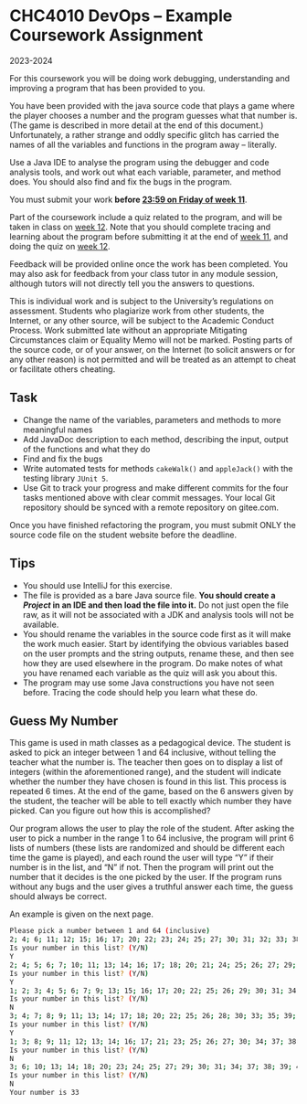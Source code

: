 # CHC4010 DevOps – Example Coursework Assignment  

2023-2024  

For this coursework you will be doing work debugging, understanding and improving a program that has been provided to you.  

You have been provided with the java source code that plays a game where the player chooses a number and the program guesses what that number is. (The game is described in more detail at the end of this document.) Unfortunately, a rather strange and oddly specific glitch has carried the names of all the variables and functions in the program away – literally.  

Use a Java IDE to analyse the program using the debugger and code analysis tools, and work out what each variable, parameter, and method does. You should also find and fix the bugs in the program.  

You must submit your work <strong>before <ins>23:59 on Friday of week 11</ins></strong>.  

Part of the coursework include a quiz related to the program, and will be taken in class on <ins>week 12</ins>. Note that you should complete tracing and learning about the program before submitting it at the end of <ins>week 11</ins>, and doing the quiz on <ins>week 12</ins>.  

Feedback will be provided online once the work has been completed. You may also ask for feedback from your class tutor in any module session, although tutors will not directly tell you the answers to questions.  

This is individual work and is subject to the University’s regulations on assessment. Students who plagiarize work from other students, the Internet, or any other source, will be subject to the Academic Conduct Process. Work submitted late without an appropriate Mitigating Circumstances claim or Equality Memo will not be marked. Posting parts of the source code, or of your answer, on the Internet (to solicit answers or for any other reason) is not permitted and will be treated as an attempt to cheat or facilitate others cheating.  

## Task  

- Change the name of the variables, parameters and methods to more meaningful names
- Add JavaDoc description to each method, describing the input, output of the functions and what they do
- Find and fix the bugs
- Write automated tests for methods `cakeWalk()` and `appleJack()` with the testing library `JUnit 5`.
- Use Git to track your progress and make different commits for the four tasks mentioned above with clear commit messages. Your local Git repository should be synced with a remote repository on gitee.com.  

Once you have finished refactoring the program, you must submit ONLY the source code file on the student website before the deadline.  

## Tips  

- You should use IntelliJ for this exercise.
- The file is provided as a bare Java source file. **You should create a *Project* in an IDE and then load the file into it.** Do not just open the file raw, as it will not be associated with a JDK and analysis tools will not be available.
- You should rename the variables in the source code first as it will make the work much easier. Start by identifying the obvious variables based on the user prompts and the string outputs, rename these, and then see how they are used elsewhere in the program. Do make notes of what you have renamed each variable as the quiz will ask you about this.
- The program may use some Java constructions you have not seen before. Tracing the code should help you learn what these do.

## Guess My Number  

This game is used in math classes as a pedagogical device. The student is asked to pick an integer between 1 and 64 inclusive, without telling the teacher what the number is. The teacher then goes on to display a list of integers (within the aforementioned range), and the student will indicate whether the number they have chosen is found in this list. This process is repeated 6 times. At the end of the game, based on the 6 answers given by the student, the teacher will be able to tell exactly which number they have picked. Can you figure out how this is accomplished?  

Our program allows the user to play the role of the student. After asking the user to pick a number in the range 1 to 64 inclusive, the program will print 6 lists of numbers (these lists are randomized and should be different each time the game is played), and each round the user will type “Y” if their number is in the list, and “N” if not. Then the program will print out the number that it decides is the one picked by the user. If the program runs without any bugs and the user gives a truthful answer each time, the guess should always be correct.  

An example is given on the next page.  

```sh
Please pick a number between 1 and 64 (inclusive)   
2; 4; 6; 11; 12; 15; 16; 17; 20; 22; 23; 24; 25; 27; 30; 31; 32; 33; 38; 39; 40; 41; 42; 43; 47; 52; 53; 55; 57; 59; 61; 64;   
Is your number in this list? (Y/N)   
Y   
2; 4; 5; 6; 7; 10; 11; 13; 14; 16; 17; 18; 20; 21; 24; 25; 26; 27; 29; 32; 33; 35; 36; 42; 44; 47; 49; 51; 54; 55; 58; 61;   
Is your number in this list? (Y/N)   
Y   
1; 2; 3; 4; 5; 6; 7; 9; 13; 15; 16; 17; 20; 22; 25; 26; 29; 30; 31; 34; 38; 43; 44; 46; 48; 49; 52; 58; 60; 61; 62; 64;   
Is your number in this list? (Y/N)   
N   
3; 4; 7; 8; 9; 11; 13; 14; 17; 18; 20; 22; 25; 26; 28; 30; 33; 35; 39; 41; 42; 43; 45; 47; 48; 49; 52; 53; 54; 56; 57; 62;   
Is your number in this list? (Y/N)   
Y   
1; 3; 8; 9; 11; 12; 13; 14; 16; 17; 21; 23; 25; 26; 27; 30; 34; 37; 38; 41; 42; 44; 51; 52; 53; 54; 55; 56; 58; 61; 63; 64;   
Is your number in this list? (Y/N)   
N   
3; 6; 10; 13; 14; 18; 20; 23; 24; 25; 27; 29; 30; 31; 34; 37; 38; 39; 42; 43; 44; 45; 47; 48; 49; 50; 51; 53; 56; 59; 60; 61;   
Is your number in this list? (Y/N)   
N   
Your number is 33  
```
